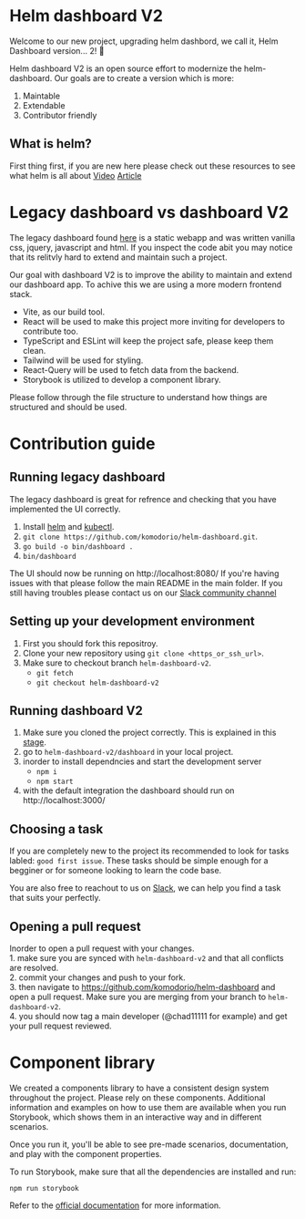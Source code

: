 # Helm dashboard V2
Welcome to our new project, upgrading helm dashbord, we call it, Helm Dashboard version... 2! 🤩

Helm dashboard V2 is an open source effort to modernize the helm-dashboard.
Our goals are to create a version which is more:
1. Maintable 
2. Extendable
3. Contributor friendly 


## What is helm?
First thing first, if you are new here please check out these resources to see what helm is all about
[Video](https://www.youtube.com/watch?v=fy8SHvNZGeE)
[Article](https://kruschecompany.com/helm-kubernetes/)

# Legacy dashboard vs dashboard V2

The legacy dashboard found [here](https://github.com/komodorio/helm-dashboard/tree/main/pkg/dashboard/static) is a static webapp and was written vanilla css, jquery, javascript and html. If you inspect the code abit you may notice that its relitvly hard to extend and maintain such a project.

Our goal with dashboard V2 is to improve the ability to maintain and extend our dashboard app. To achive this we are using a more modern frontend stack.
- Vite, as our build tool.
- React will be used to make this project more inviting for developers to contribute too.
- TypeScript and ESLint will keep the project safe, please keep them clean.
- Tailwind will be used for styling.
- React-Query will be used to fetch data from the backend.
- Storybook is utilized to develop a component library.

Please follow through the file structure to understand how things are structured and should be used.

# Contribution guide

## Running legacy dashboard
The legacy dashboard is great for refrence and checking that you have implemented the UI correctly.

1. Install [helm](https://helm.sh/docs/intro/install/) and [kubectl](https://kubernetes.io/docs/tasks/tools/).
2. `git clone https://github.com/komodorio/helm-dashboard.git`.
3. `go build -o bin/dashboard .`
4. `bin/dashboard`

The UI should now be running on http://localhost:8080/
If you're having issues with that please follow the main README in the main folder.
If you still having troubles please contact us on our [Slack community channel](https://join.slack.com/t/komodorkommunity/shared_invite/zt-1lz4cme86-2zIKTRtTFnzL_UNxaUS9yw)

## Setting up your development environment

1. First you should fork this repositroy.
2. Clone your new repository using `git clone <https_or_ssh_url>`.
3. Make sure to checkout branch `helm-dashboard-v2`.
    - `git fetch`
    - `git checkout helm-dashboard-v2`

## Running dashboard V2

1. Make sure you cloned the project correctly. This is explained in this [stage](https://github.com/komodorio/helm-dashboard/blob/helm-dashboard-v2/dashboard/README.md#setting-up-your-development-environment).
2. go to `helm-dashboard-v2/dashboard` in your local project.
3. inorder to install dependncies and start the development server
    - `npm i`
    - `npm start`
4. with the default integration the dashboard should run on http://localhost:3000/ 


## Choosing a task
If you are completely new to the project its recommended to look for tasks labled: `good first issue`.
These tasks should be simple enough for a begginer or for someone looking to learn the code base.

You are also free to reachout to us on [Slack](https://join.slack.com/t/komodorkommunity/shared_invite/zt-1lz4cme86-2zIKTRtTFnzL_UNxaUS9yw), we can help you find a task that suits your perfectly.

## Opening a pull request
Inorder to open a pull request with your changes. \
    1. make sure you are synced with `helm-dashboard-v2` and that all conflicts are resolved. \
    2. commit your changes and push to your fork. \
    3. then navigate to https://github.com/komodorio/helm-dashboard and open a pull request. Make sure you are merging from your branch to `helm-dashboard-v2`. \
    4. you should now tag a main developer (@chad11111
 for example) and get your pull request reviewed.

# Component library
We created a components library to have a consistent design system throughout the project. Please rely on these components.
Additional information and examples on how to use them are available when you run Storybook, which shows them in an interactive way and in different scenarios.

Once you run it, you'll be able to see pre-made scenarios, documentation, and play with the component properties.

To run Storybook, make sure that all the dependencies are installed and run:
```shell
npm run storybook
```

Refer to the [official documentation](https://storybook.js.org/docs/react/get-started/install) for more information.
